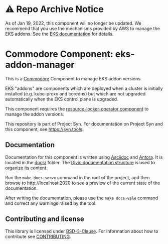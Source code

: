 # ⚠️  Repo Archive Notice

As of Jan 19, 2022, this component will no longer be updated.
We recommend that you use the mechanisms provided by AWS to manage the EKS addons.
See the [EKS documentation](https://docs.aws.amazon.com/eks/latest/userguide/eks-add-ons.html) for details.

# Commodore Component: eks-addon-manager

This is a [Commodore][commodore] Component to manage EKS addon versions.

EKS "addons" are components which are deployed when a cluster is initially installed (e.g.  kube-proxy and coredns) but which are not upgraded automatically when the EKS control plane is upgraded.

This component requires the [resource-locker-operator component] to manage the addon versions.

This repository is part of Project Syn.
For documentation on Project Syn and this component, see https://syn.tools.

## Documentation

Documentation for this component is written using [Asciidoc][asciidoc] and [Antora][antora].
It is located in the [docs/](docs) folder.
The [Divio documentation structure](https://documentation.divio.com/) is used to organize its content.

Run the `make docs-serve` command in the root of the project, and then browse to http://localhost:2020 to see a preview of the current state of the documentation.

After writing the documentation, please use the `make docs-vale` command and correct any warnings raised by the tool.

## Contributing and license

This library is licensed under [BSD-3-Clause](LICENSE).
For information about how to contribute see [CONTRIBUTING](CONTRIBUTING.md).

[commodore]: https://docs.syn.tools/commodore/index.html
[asciidoc]: https://asciidoctor.org/
[antora]: https://antora.org/
[resource-locker-operator component]: https://github.com/projectsyn/component-resource-locker
